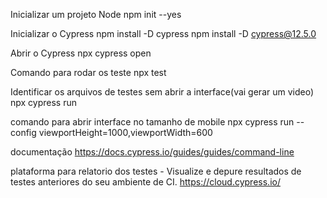 Inicializar um projeto Node
    npm init --yes

Inicializar o Cypress
    npm install -D cypress
    npm install -D cypress@12.5.0

Abrir o Cypress
    npx cypress open

Comando para rodar os teste
    npx test

Identificar os arquivos de testes sem abrir a interface(vai gerar um video)
    npx cypress run

comando para abrir interface no tamanho de mobile
    npx cypress run --config viewportHeight=1000,viewportWidth=600

documentação
https://docs.cypress.io/guides/guides/command-line

plataforma para relatorio dos testes - Visualize e depure resultados de testes anteriores do seu ambiente de CI.
https://cloud.cypress.io/